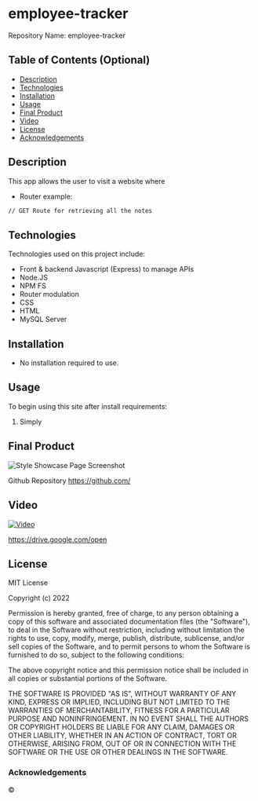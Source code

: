 # employee-tracker

Repository Name: employee-tracker

## Table of Contents (Optional)

* [Description](#description)
* [Technologies](#technologies)
* [Installation](#installation)
* [Usage](#usage)
* [Final Product](#final-product)
* [Video](#video)
* [License](#license)
* [Acknowledgements](#acknowledgements)

## Description 

This app allows the user to visit a website where

* Router example:
```md
// GET Route for retrieving all the notes

```

## Technologies

Technologies used on this project include:
* Front & backend Javascript (Express) to manage APIs
* Node.JS
* NPM FS
* Router modulation
* CSS
* HTML
* MySQL Server

## Installation

* No installation required to use.

## Usage 

To begin using this site after install requirements:

1. Simply 

## Final Product

<img title="image" alt="Style Showcase Page Screenshot" src="./docs/video.gif">



Github Repository
https://github.com/


## Video

[![Video](./docs/video.gif)](https://drive.google.com/open?id= "Video")

https://drive.google.com/open

## License

MIT License

Copyright (c) 2022 

Permission is hereby granted, free of charge, to any person obtaining a copy
of this software and associated documentation files (the "Software"), to deal
in the Software without restriction, including without limitation the rights
to use, copy, modify, merge, publish, distribute, sublicense, and/or sell
copies of the Software, and to permit persons to whom the Software is
furnished to do so, subject to the following conditions:

The above copyright notice and this permission notice shall be included in all
copies or substantial portions of the Software.

THE SOFTWARE IS PROVIDED "AS IS", WITHOUT WARRANTY OF ANY KIND, EXPRESS OR
IMPLIED, INCLUDING BUT NOT LIMITED TO THE WARRANTIES OF MERCHANTABILITY,
FITNESS FOR A PARTICULAR PURPOSE AND NONINFRINGEMENT. IN NO EVENT SHALL THE
AUTHORS OR COPYRIGHT HOLDERS BE LIABLE FOR ANY CLAIM, DAMAGES OR OTHER
LIABILITY, WHETHER IN AN ACTION OF CONTRACT, TORT OR OTHERWISE, ARISING FROM,
OUT OF OR IN CONNECTION WITH THE SOFTWARE OR THE USE OR OTHER DEALINGS IN THE
SOFTWARE.


### Acknowledgements

©
